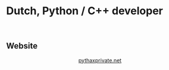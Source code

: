   <h1>Dutch, Python / C++ developer</h1>
</br>
<h2> Website </h2>
<center>
  <a href="https://pythaxprivate.net">pythaxprivate.net</a>
</center>
